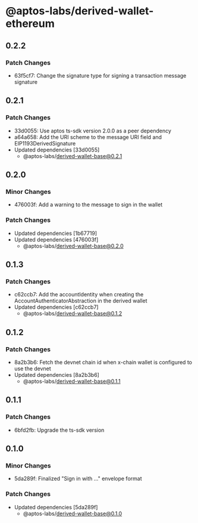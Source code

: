 # @aptos-labs/derived-wallet-ethereum

## 0.2.2

### Patch Changes

- 63f5cf7: Change the signature type for signing a transaction message signature

## 0.2.1

### Patch Changes

- 33d0055: Use aptos ts-sdk version 2.0.0 as a peer dependency
- a64a658: Add the URI scheme to the message URI field and EIP1193DerivedSignature
- Updated dependencies [33d0055]
  - @aptos-labs/derived-wallet-base@0.2.1

## 0.2.0

### Minor Changes

- 476003f: Add a warning to the message to sign in the wallet

### Patch Changes

- Updated dependencies [1b67719]
- Updated dependencies [476003f]
  - @aptos-labs/derived-wallet-base@0.2.0

## 0.1.3

### Patch Changes

- c62ccb7: Add the accountIdentity when creating the AccountAuthenticatorAbstraction in the derived wallet
- Updated dependencies [c62ccb7]
  - @aptos-labs/derived-wallet-base@0.1.2

## 0.1.2

### Patch Changes

- 8a2b3b6: Fetch the devnet chain id when x-chain wallet is configured to use the devnet
- Updated dependencies [8a2b3b6]
  - @aptos-labs/derived-wallet-base@0.1.1

## 0.1.1

### Patch Changes

- 6bfd2fb: Upgrade the ts-sdk version

## 0.1.0

### Minor Changes

- 5da289f: Finalized "Sign in with ..." envelope format

### Patch Changes

- Updated dependencies [5da289f]
  - @aptos-labs/derived-wallet-base@0.1.0
